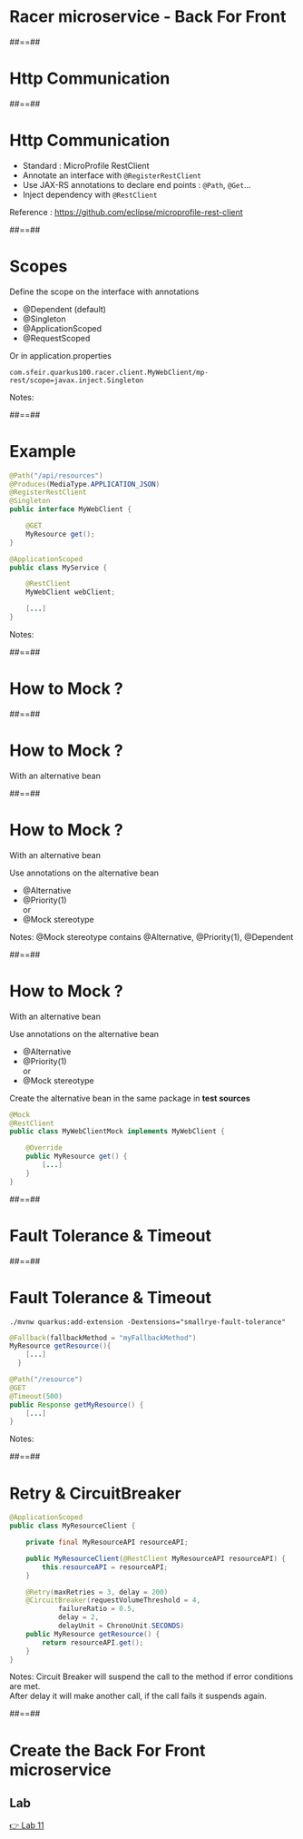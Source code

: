 <!-- .slide: class="transition bg-pink" -->

# Racer microservice - Back For Front

##==##

<!-- .slide: class="with-code" -->

# Http Communication

##==##

<!-- .slide: class="with-code" -->

# Http Communication

- Standard : MicroProfile RestClient
- Annotate an interface with `@RegisterRestClient`
- Use JAX-RS annotations to declare end points : `@Path`, `@Get`...
- Inject dependency with `@RestClient`

Reference : https://github.com/eclipse/microprofile-rest-client

<!-- .element: class="credits" -->

##==##

<!-- .slide: class="with-code" -->

# Scopes

Define the scope on the interface with annotations

- @Dependent (default)
- @Singleton
- @ApplicationScoped
- @RequestScoped

Or in application.properties<br>

```text
com.sfeir.quarkus100.racer.client.MyWebClient/mp-rest/scope=javax.inject.Singleton
```

Notes:

##==##

<!-- .slide: class="with-code" -->

# Example

```java
@Path("/api/resources")
@Produces(MediaType.APPLICATION_JSON)
@RegisterRestClient
@Singleton
public interface MyWebClient {

    @GET
    MyResource get();
}
```

```java [4-5]
@ApplicationScoped
public class MyService {

    @RestClient
    MyWebClient webClient;

    [...]
}
```

Notes:

##==##

<!-- .slide: class="with-code" -->

# How to Mock ?

##==##

<!-- .slide: class="with-code" -->

# How to Mock ?

With an alternative bean

##==##

<!-- .slide: class="with-code" -->

# How to Mock ?

With an alternative bean

Use annotations on the alternative bean

- @Alternative
- @Priority(1)
  <br>
  or
- @Mock stereotype

Notes:
@Mock stereotype contains @Alternative, @Priority(1), @Dependent

##==##

<!-- .slide: class="with-code" -->

# How to Mock ?

With an alternative bean

Use annotations on the alternative bean

- @Alternative
- @Priority(1)
  <br>
  or
- @Mock stereotype

Create the alternative bean in the same package in **test sources**

```java [1-3]
@Mock
@RestClient
public class MyWebClientMock implements MyWebClient {

    @Override
    public MyResource get() {
        [...]
    }
}
```

##==##

<!-- .slide: class="with-code" -->

# Fault Tolerance & Timeout

##==##

<!-- .slide: class="with-code" -->

# Fault Tolerance & Timeout

```shell
./mvnw quarkus:add-extension -Dextensions="smallrye-fault-tolerance"
```

```java [1]
@Fallback(fallbackMethod = "myFallbackMethod")
MyResource getResource(){
    [...]
  }
```

```java [3]
@Path("/resource")
@GET
@Timeout(500)
public Response getMyResource() {
    [...]
}
```

Notes:

##==##

<!-- .slide: class="with-code" -->

# Retry & CircuitBreaker

```java [10|11-14]
@ApplicationScoped
public class MyResourceClient {

    private final MyResourceAPI resourceAPI;

    public MyResourceClient(@RestClient MyResourceAPI resourceAPI) {
        this.resourceAPI = resourceAPI;
    }

    @Retry(maxRetries = 3, delay = 200)
    @CircuitBreaker(requestVolumeThreshold = 4,
            failureRatio = 0.5,
            delay = 2,
            delayUnit = ChronoUnit.SECONDS)
    public MyResource getResource() {
        return resourceAPI.get();
    }
}
```

Notes:
Circuit Breaker will suspend the call to the method if error conditions are met.<br>
After delay it will make another call, if the call fails it suspends again.

##==##

<!-- .slide: class="exercice" -->

# Create the Back For Front microservice

## Lab

[👉 Lab 11](https://github.com/sfeir-open-source/sfeir-school-quarkus/blob/main/steps/04.01/README.md)

